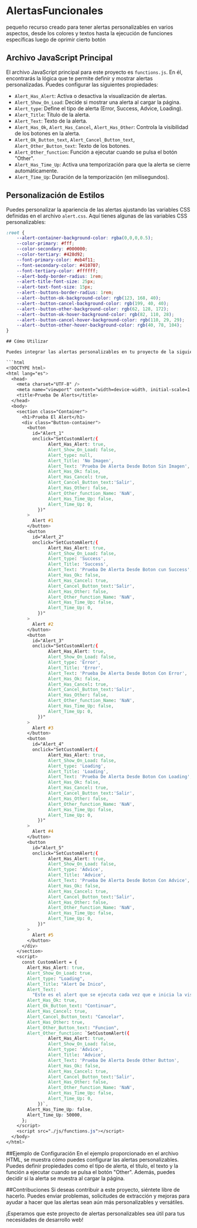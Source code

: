 # AlertasFuncionales

pequeño recurso creado para tener alertas personalizables en varios aspectos, desde los colores y textos hasta la ejecución de funciones específicas luego de oprimir cierto botón

## Archivo JavaScript Principal

El archivo JavaScript principal para este proyecto es `functions.js`. En él, encontrarás la lógica que te permite definir y mostrar alertas personalizadas. Puedes configurar las siguientes propiedades:

- `Alert_Has_Alert`: Activa o desactiva la visualización de alertas.
- `Alert_Show_On_Load`: Decide si mostrar una alerta al cargar la página.
- `Alert_type`: Define el tipo de alerta (Error, Success, Advice, Loading).
- `Alert_Title`: Título de la alerta.
- `Alert_Text`: Texto de la alerta.
- `Alert_Has_Ok`, `Alert_Has_Cancel`, `Alert_Has_Other`: Controla la visibilidad de los botones en la alerta.
- `Alert_Ok_Button_text`, `Alert_Cancel_Button_text`, `Alert_Other_Button_text`: Texto de los botones.
- `Alert_Other_function`: Función a ejecutar cuando se pulsa el botón "Other".
- `Alert_Has_Time_Up`: Activa una temporización para que la alerta se cierre automáticamente.
- `Alert_Time_Up`: Duración de la temporización (en milisegundos).

## Personalización de Estilos

Puedes personalizar la apariencia de las alertas ajustando las variables CSS definidas en el archivo `alert.css`. Aquí tienes algunas de las variables CSS personalizables:

````css
:root {
    --alert-container-background-color: rgba(0,0,0,0.5);
    --color-primary: #fff;
    --color-secondary: #000000;
    --color-tertiary: #428d92;
    --font-primary-color: #eb4f11;
    --font-secondary-color: #410707;
    --font-tertiary-color: #ffffff;
    --alert-body-border-radius: 1rem;
    --alert-title-font-size: 25px;
    --alert-text-font-size: 15px;
    --alert--buttons-border-radius: 1rem;
    --alert--button-ok-background-color: rgb(123, 168, 40);
    --alert--button-cancel-background-color: rgb(199, 40, 40);
    --alert--button-other-background-color: rgb(62, 128, 172);
    --alert--button-ok-hover-background-color: rgb(82, 110, 28);
    --alert--button-cancel-hover-background-color: rgb(110, 29, 29);
    --alert--button-other-hover-background-color: rgb(40, 78, 104);
}

## Cómo Utilizar

Puedes integrar las alertas personalizables en tu proyecto de la siguiente manera:

```html
<!DOCTYPE html>
<html lang="es">
  <head>
    <meta charset="UTF-8" />
    <meta name="viewport" content="width=device-width, initial-scale=1.0" />
    <title>Prueba De Alerts</title>
  </head>
  <body>
    <section class="Container">
      <h1>Prueba El Alert</h1>
      <div class="Button-container">
        <button
          id="Alert_1"
          onclick="SetCustomAlert({
                Alert_Has_Alert: true,
                Alert_Show_On_Load: false,
                Alert_type: null,
                Alert_Title: 'No Imagen',
                Alert_Text: 'Prueba De Alerta Desde Boton Sin Imagen',
                Alert_Has_Ok: false,
                Alert_Has_Cancel: true,
                Alert_Cancel_Button_text:'Salir',
                Alert_Has_Other: false,
                Alert_Other_function_Name: 'NaN',
                Alert_Has_Time_Up: false,
                Alert_Time_Up: 0,
            })"
        >
          Alert #1
        </button>
        <button
          id="Alert_2"
          onclick="SetCustomAlert({
                Alert_Has_Alert: true,
                Alert_Show_On_Load: false,
                Alert_type: 'Success',
                Alert_Title: 'Success',
                Alert_Text: 'Prueba De Alerta Desde Boton cun Success',
                Alert_Has_Ok: false,
                Alert_Has_Cancel: true,
                Alert_Cancel_Button_text:'Salir',
                Alert_Has_Other: false,
                Alert_Other_function_Name: 'NaN',
                Alert_Has_Time_Up: false,
                Alert_Time_Up: 0,
            })"
        >
          Alert #2
        </button>
        <button
          id="Alert_3"
          onclick="SetCustomAlert({
                Alert_Has_Alert: true,
                Alert_Show_On_Load: false,
                Alert_type: 'Error',
                Alert_Title: 'Error',
                Alert_Text: 'Prueba De Alerta Desde Boton Con Error',
                Alert_Has_Ok: false,
                Alert_Has_Cancel: true,
                Alert_Cancel_Button_text:'Salir',
                Alert_Has_Other: false,
                Alert_Other_function_Name: 'NaN',
                Alert_Has_Time_Up: false,
                Alert_Time_Up: 0,
            })"
        >
          Alert #3
        </button>
        <button
          id="Alert_4"
          onclick="SetCustomAlert({
                Alert_Has_Alert: true,
                Alert_Show_On_Load: false,
                Alert_type: 'Loading',
                Alert_Title: 'Loading',
                Alert_Text: 'Prueba De Alerta Desde Boton Con Loading',
                Alert_Has_Ok: false,
                Alert_Has_Cancel: true,
                Alert_Cancel_Button_text:'Salir',
                Alert_Has_Other: false,
                Alert_Other_function_Name: 'NaN',
                Alert_Has_Time_Up: false,
                Alert_Time_Up: 0,
            })"
        >
          Alert #4
        </button>
        <button
          id="Alert_5"
          onclick="SetCustomAlert({
                Alert_Has_Alert: true,
                Alert_Show_On_Load: false,
                Alert_type: 'Advice',
                Alert_Title: 'Advice',
                Alert_Text: 'Prueba De Alerta Desde Boton Con Advice',
                Alert_Has_Ok: false,
                Alert_Has_Cancel: true,
                Alert_Cancel_Button_text:'Salir',
                Alert_Has_Other: false,
                Alert_Other_function_Name: 'NaN',
                Alert_Has_Time_Up: false,
                Alert_Time_Up: 0,
            })"
        >
          Alert #5
        </button>
      </div>
    </section>
    <script>
      const CustomAlert = {
        Alert_Has_Alert: true,
        Alert_Show_On_Load: true,
        Alert_type: "Loading",
        Alert_Title: "Alert De Inico",
        Alert_Text:
          "Este es el alert que se ejecuta cada vez que e inicia la vista",
        Alert_Has_Ok: true,
        Alert_Ok_Button_text: "Continuar",
        Alert_Has_Cancel: true,
        Alert_Cancel_Button_text: "Cancelar",
        Alert_Has_Other: true,
        Alert_Other_Button_text: "Funcion",
        Alert_Other_function: `SetCustomAlert({
                Alert_Has_Alert: true,
                Alert_Show_On_Load: false,
                Alert_type: 'Advice',
                Alert_Title: 'Advice',
                Alert_Text: 'Prueba De Alerta Desde Other Button',
                Alert_Has_Ok: false,
                Alert_Has_Cancel: true,
                Alert_Cancel_Button_text:'Salir',
                Alert_Has_Other: false,
                Alert_Other_function_Name: 'NaN',
                Alert_Has_Time_Up: false,
                Alert_Time_Up: 0,
            })`,
        Alert_Has_Time_Up: false,
        Alert_Time_Up: 50000,
      };
    </script>
    <script src="./js/functions.js"></script>
  </body>
</html>
````

##Ejemplo de Configuración
En el ejemplo proporcionado en el archivo HTML, se muestra cómo puedes configurar las alertas personalizables. Puedes definir propiedades como el tipo de alerta, el título, el texto y la función a ejecutar cuando se pulsa el botón "Other". Además, puedes decidir si la alerta se muestra al cargar la página.

##Contribuciones
Si deseas contribuir a este proyecto, siéntete libre de hacerlo. Puedes enviar problemas, solicitudes de extracción y mejoras para ayudar a hacer que las alertas sean aún más personalizables y versátiles.

¡Esperamos que este proyecto de alertas personalizables sea útil para tus necesidades de desarrollo web!
